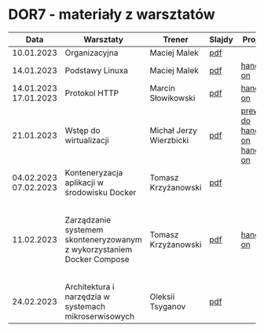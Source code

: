 # DOR7 - materiały z warsztatów

| Data       | Warsztaty       | Trener       | Slajdy                                                | Projekt | Extra |
|------------|-----------------|--------------|-------------------------------------------------------| ------- | ----- |
| 10.01.2023 | Organizacyjna | Maciej Malek | [pdf](./prezentacje/DOR7-Prezentacja_organizacyjna.pdf) | | |
| 14.01.2023 | Podstawy Linuxa | Maciej Malek | [pdf](./prezentacje/DOR7-Podstawy_Linuxa.pdf) | [hands-on](./linux/zadania.md) | [rozwiazania](./linux/rozwiazania.md) |
| 14.01.2023<br>17.01.2023 | Protokol HTTP | Marcin Słowikowski | [pdf](./prezentacje/DOR7-Protokol_HTTP.pdf) | [hands-on](./http/workbook.md) | [rozwiazania](./http/hands-on/rozwiązanie/) |
| 21.01.2023 | Wstęp do wirtualizacji | Michał Jerzy Wierzbicki | [pdf](./prezentacje/DOR7-Wstep_do_wirtualizacji.pdf) | [prework do hands-on](./vagrant/prework/readme.md) [hands-on](./vagrant/handson/DOR7-Wirtualizacja_handson.pdf) |
| 04.02.2023<br>07.02.2023 | Konteneryzacja aplikacji w środowisku Docker | Tomasz Krzyżanowski | [pdf](./prezentacje/DOR7-Konteneryzacja-aplikacji-w-środowisku-Docker.pdf) |  |
| 11.02.2023 | Zarządzanie systemem skonteneryzowanym z wykorzystaniem Docker Compose | Tomasz Krzyżanowski | [pdf](./prezentacje/DOR7-Zarządzanie-systemem-skonteneryzowanym-z-wykorzystaniem-Docker-Compose.pdf) | [hands-on](./docker/zadania.md) | [PR - commity zachowują chronologie poleceń](https://github.com/infoshareacademy/dor7-materialy/pull/7) <br> --- <br>[rozwiązania - kod](./docker/rozwiazanie)
| 24.02.2023 | Architektura i narzędzia w systemach mikroserwisowych | Oleksii Tsyganov | [pdf](./prezentacje/DOR7-Architektura_mikroserwisowa.pdf) | | 